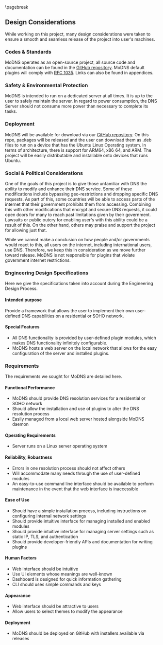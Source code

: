 \pagebreak
## Design Considerations

While working on this project, many design considerations were taken to ensure a smooth and seamless release of the project into user's machines.


### Codes & Standards

MoDNS operates as an open-source project, all source code and documentation can be found in the [GitHub repository](https://github.com/MoDNS/MoDNS).
MoDNS default plugins will comply with [RFC 1035](https://datatracker.ietf.org/doc/html/rfc1035). Links can also be found in appendices.


### Safety & Environmental Protection

MoDNS is intended to run on a dedicated server at all times. It is up to the user to safely maintain the server. In regard to power consumption, the DNS Server should not consume more power than necessary to complete its tasks.


### Deployment

MoDNS will be available for download via our [GitHub repository](https://github.com/MoDNS/MoDNS). On this repo, packages will be released and the user can download them as .deb files to run on a device that has the Ubuntu Linux Operating system. In terms of architecture, there is support for ARM64, x86_64, and ARM. The project will be easily distributable and installable onto devices that runs Ubuntu.

### Social & Political Considerations

One of the goals of this project is to give those unfamiliar with DNS the ability to modify and enhance their DNS service. Some of these modifications include bypassing geo-restrictions and dropping specific DNS requests. As part of this, some countries will be able to access parts of the internet that their government prohibits them from accessing. Combining this with other modifications that encrypt and secure DNS requests, it could open doors for many to reach past limitations given by their government. Lawsuits or public outcry for enabling user's with this ability could be a result of this. On the other hand, others may praise and support the project for allowing just that.


While we cannot make a conclusion on how people and/or governments would react to this, all users on the internet, including international users, use DNS. Therefore, we keep this in consideration as we move further toward release. MoDNS is not responsible for plugins that violate government internet restrictions.

### Engineering Design Specifications

Here we give the specifications taken into account during the Engineering Design Process.

#### Intended purpose

Provide a framework that allows the user to implement their own user-defined DNS capabilities on a residential or SOHO network.

#### Special Features

 - All DNS functionality is provided by user-defined plugin modules, which makes DNS functionality infinitely configurable.
 - MoDNS hosts a web server on the local network that allows for the easy configuration of the server and installed plugins.

### Requirements

The requirements we sought for MoDNS are detailed here.

#### Functional Performance
 - MoDNS should provide DNS resolution services for a residential or SOHO network
 - Should allow the installation and use of plugins to alter the DNS resolution process
 - Easily managed from a local web server hosted alongside MoDNS daemon

#### Operating Requirements
 - Server runs on a Linux server operating system

#### Reliability, Robustness
 - Errors in one resolution process should not affect others
 - Will accommodate many needs through the use of user-defined modules
 - An easy-to-use command line interface should be available to perform maintenance in the event that the web interface is inaccessible

#### Ease of Use
 - Should have a simple installation process, including instructions on configuring internal network settings
 - Should provide intuitive interface for managing installed and enabled modules
 - Should provide intuitive interface for managing server settings such as static IP, TLS, and authentication
 - Should provide developer-friendly APIs and documentation for writing plugins

#### Human Factors
 - Web interface should be intuitive
 - Use UI elements whose meanings are well-known
 - Dashboard is designed for quick information gathering
 - CLI should uses simple commands and keys

#### Appearance
 - Web interface should be attractive to users
 - Allow users to select themes to modify the appearance

#### Deployment
 - MoDNS should be deployed on GitHub with installers available via releases